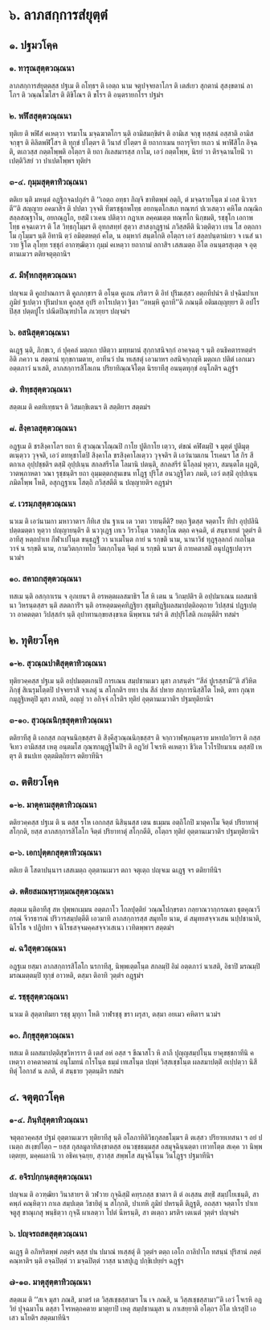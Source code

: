 <h1>๖. ลาภสกฺการสํยุตฺตํ</h1>
<h2>๑. ปฐมวโคฺค</h2>
<h3>๑. ทารุณสุตฺตวณฺณนา</h3>
<p> ลาภสกฺการสํยุตฺตสฺส    ปฐเม ติ ถโทฺธฯ ติ เอตฺถ  นาม จตุปจฺจยลาโภฯ ติ เตสํเยว สุกตานํ สุสงฺขตานํ ลาโภฯ ติ วณฺณโฆโสฯ ติ ติขิโณฯ ติ ขโรฯ ติ อนฺตรายกโรฯ ปฐมํฯ</p>


<h3>๒. พฬิสสุตฺตวณฺณนา</h3>
<p> ทุติเย ติ พฬิสํ คเหตฺวา จรมาโน มจฺฉฆาตโกฯ นฺติ อามิสมกฺขิตํฯ ติ อามิเส จกฺขุ ทสฺสนํ อสฺสาติ อามิสจกฺขุฯ ติ คิลิตพฬิโสฯ ติ ทุกฺขํ ปโตฺตฯ ติ วินาสํ ปโตฺตฯ ติ ยถากาเมน ยถารุจิยา ยเถว นํ พาฬิสิโก อิจฺฉติ, ตเถวสฺส กตฺตโพฺพติ อโตฺถฯ ติ ยถา กิเลสมารสฺส กาโม, เอวํ กตฺตโพฺพ, นิรยํ วา ติรจฺฉานโยนิํ วา เปตฺติวิสยํ วา ปาเปตโพฺพฯ ทุติยํฯ</p>


<h3>๓-๔. กุมฺมสุตฺตาทิวณฺณนา</h3>
<p> ตติเย นฺติ มหนฺตํ อฎฺฐิกจฺฉปกุลํฯ ติ ‘‘เอตฺถ อทฺธา กิญฺจิ ขาทิตพฺพํ อตฺถิ, ตํ มจฺฉรายโนฺต มํ เอส นิวาเรตี’’ติ สญฺญาย อคมาสิฯ ติ  ปปตา วุจฺจติ ทีฆรชฺชุกพโทฺธ อยกนฺตโกสเก ทณฺฑกํ ปเวเสตฺวา คหิโต  กณฺณิกสลฺลสณฺฐาโน, อยกณฺฎโก, ยสฺมิํ เวเคน ปติตฺวา กฎาเห ลคฺคมเตฺต ทณฺฑโก นิกฺขมติ, รชฺชุโก เอกาพโทฺธ คจฺฉเตวฯ ติ โส  วิทฺธกุโมฺมฯ ติ อุทกสทฺทํ สุตฺวา สาสงฺกฎฺฐานํ ภวิสฺสตีติ นิวตฺติตฺวา เยน โส อตฺถกาโม กุโมฺมฯ นฺติ อิทานิ ตฺวํ อมิตฺตหตฺถํ คโต, น อมฺหากํ สนฺตโกติ อโตฺถฯ เอวํ สลฺลปนฺตานํเยว จ เนสํ นาวาย ฐิโต ลุโทฺท รชฺชุกํ อากฑฺฒิตฺวา กุมฺมํ คเหตฺวา ยถากามํ อกาสิฯ เสสเมตฺถ อิโต อนนฺตรสุเตฺต จ อุตฺตานเมวฯ ตติยจตุตฺถานิฯ</p>


<h3>๕. มีฬฺหกสุตฺตวณฺณนา</h3>
<p> ปญฺจเม ติ คูถปาณกาฯ ติ คูถภกฺขาฯ ติ อโนฺต คูเถน ภริตาฯ ติ อิทํ ปุริมเสฺสว อตฺถทีปนํฯ ติ ปจฺฉิมปาเท ภูมิยํ ฐเปตฺวา ปุริมปาเท คูถสฺส อุปริ อาโรเปตฺวา ฐิตา ‘‘อหมฺหิ คูถาที’’ติ ภณนฺตี อติมเญฺญยฺยฯ ติ อปโรปิสฺส ปตฺตปูโร ปณีตปิณฺฑปาโต ภเวยฺยฯ ปญฺจมํฯ</p>


<h3>๖. อสนิสุตฺตวณฺณนา</h3>
<p> ฉเฎฺฐ นฺติ, ภิกฺขเว, กํ ปุคฺคลํ มตฺถเก ปติตฺวา มทฺทมานํ สุกฺกาสนิจกฺกํ อาคจฺฉตุ ฯ นฺติ อนธิคตารหตฺตํฯ อิติ ภควา น สตฺตานํ ทุกฺขกามตาย, อาทีนวํ ปน ทเสฺสตุํ เอวมาหฯ อสนิจกฺกญฺหิ มตฺถเก ปติตํ เอกเมว อตฺตภาวํ นาเสติ, ลาภสกฺการสิโลเกน ปริยาทิณฺณจิโตฺต นิรยาทีสุ อนนฺตทุกฺขํ อนุโภติฯ ฉฎฺฐํฯ</p>


<h3>๗. ทิทฺธสุตฺตวณฺณนา</h3>
<p> สตฺตเม ติ คตทิเทฺธนฯ ติ วิสมกฺขิเตนฯ ติ สตฺติยาฯ สตฺตมํฯ</p>


<h3>๘. สิงฺคาลสุตฺตวณฺณนา</h3>
<p> อฎฺฐเม   ติ ชรสิงฺคาโลฯ ยถา หิ สุวณฺณวโณฺณปิ กาโย ปูติกาโย เตฺวว, ตํขณํ คฬิตมฺปิ จ มุตฺตํ ปูติมุตฺตเนฺตฺวว วุจฺจติ, เอวํ ตทหุชาโตปิ สิงฺคาโล ชรสิงฺคาโลเตฺวว วุจฺจติฯ ติ เอวํนามเกน โรเคนฯ โส กิร สีตกาเล อุปฺปชฺชติฯ ตสฺมิํ อุปฺปเนฺน สกลสรีรโต โลมานิ ปตนฺติ, สกลสรีรํ นิโลฺลมํ หุตฺวา, สมนฺตโต ผุฎติ, วาตพฺภาหตา วณา รุชฺชนฺติฯ ยถา อุมฺมตฺตกสุนเขน ทโฎฺฐ ปุริโส อนวฎฺฐิโตว ภมติ, เอวํ ตสฺมิํ อุปฺปเนฺน ภมิตโพฺพ โหติ, อสุกฎฺฐาเน โสตฺถิ ภวิสฺสตีติ น ปญฺญายติฯ อฎฺฐมํฯ</p>


<h3>๙. เวรมฺภสุตฺตวณฺณนา</h3>
<p> นวเม ติ เอวํนามกา มหาวาตาฯ กีทิเส ปน ฐาเน เต วาตา วายนฺตีติ? ยตฺถ ฐิตสฺส จตฺตาโร  ทีปา อุปฺปลินิปตฺตมตฺตา หุตฺวา ปญฺญายนฺติฯ ติ นววุเฎฺฐ เทเว วิรวโนฺต วาตสกุโณ ตตฺถ คจฺฉติ, ตํ สนฺธาเยตํ วุตฺตํฯ ติอาทีสุ หตฺถปาเท กีฬาเปโนฺต ขนฺธฎฺฐิํ วา นาเมโนฺต กายํ น รกฺขติ นาม, นานาวิธํ ทุฎฺฐุลฺลกถํ กเถโนฺต วาจํ น รกฺขติ นาม, กามวิตกฺกาทโย วิตเกฺกโนฺต จิตฺตํ น รกฺขติ นามฯ ติ กายคตาสติํ อนุปฎฺฐเปตฺวาฯ นวมํฯ</p>


<h3>๑๐. สคาถกสุตฺตวณฺณนา</h3>
<p> ทสเม นฺติ อสกฺกาเรน จ อุภเยนฯ ติ อรหตฺตผลสมาธิฯ โส หิ เตน น วิกมฺปติฯ ติ อปฺปมาเณน ผลสมาธินา วิหรนฺตสฺสฯ นฺติ สตตการิํฯ นฺติ อรหตฺตมคฺคทิฎฺฐิยา สุขุมทิฎฺฐิผลสมาปตฺติอตฺถาย วิปสฺสนํ ปฎฺฐเปตฺวา อาคตตฺตา วิปสฺสกํฯ นฺติ อุปาทานกฺขยสงฺขาเต นิพฺพาเน รตํฯ ติ สปฺปุริโสติ กเถนฺตีติฯ ทสมํฯ</p>

</p>


<h2>๒. ทุติยวโคฺค</h2>
<h3>๑-๒. สุวณฺณปาติสุตฺตาทิวณฺณนา</h3>
<p> ทุติยวคฺคสฺส   ปฐเม นฺติ อปฺปมตฺตเกนปิ การเณน สมฺปชานเมว มุสา ภาสนฺตํฯ ‘‘สีลํ ปูเรสฺสามี’’ติ สํวิหิตภิกฺขุํ สิเนรุมโตฺตปิ ปจฺจยราสิ จาเลตุํ น สโกฺกติฯ ยทา ปน สีลํ ปหาย สกฺการนิสฺสิโต โหติ, ตทา กุณฺฑกมุฎฺฐิเหตุปิ มุสา ภาสติ, อญฺญํ วา อกิจฺจํ กโรติฯ ทุติยํ อุตฺตานเมวาติฯ ปฐมทุติยานิฯ</p>


<h3>๓-๑๐. สุวณฺณนิกฺขสุตฺตาทิวณฺณนา</h3>
<p> ตติยาทีสุ  ติ เอกสฺส กญฺจนนิกฺขสฺสฯ ติ สิงฺคีสุวณฺณนิกฺขสฺสฯ ติ จกฺกวาฬพฺภนฺตราย มหาปถวิยาฯ ติ กสฺสจิเทว อามิสสฺส เหตุ อนฺตมโส กุณฺฑกมุฎฺฐิโนปิฯ ติ อฎวิยํ โจเรหิ คเหตฺวา ชีวิเต โวโรปิยมาเน ตสฺสปิ เหตุฯ ติ ชนปเท อุตฺตมิตฺถิยาฯ ตติยาทีนิฯ</p>

</p>


<h2>๓. ตติยวโคฺค</h2>
<h3>๑-๒. มาตุคามสุตฺตาทิวณฺณนา</h3>
<p> ตติยวคฺคสฺส ปฐเม ติ น ตสฺส รโห เอกกสฺส นิสินฺนสฺส เตน ธเมฺมน อตฺถิโกปิ มาตุคาโม จิตฺตํ ปริยาทาตุํ สโกฺกติ, ยสฺส ลาภสกฺการสิโลโก  จิตฺตํ ปริยาทาตุํ สโกฺกตีติ, อโตฺถฯ ทุติยํ อุตฺตานเมวาติฯ ปฐมทุติยานิฯ</p>


<h3>๓-๖. เอกปุตฺตกสุตฺตาทิวณฺณนา</h3>
<p> ตติเย ติ โสตาปนฺนาฯ เสสเมตฺถ อุตฺตานเมวฯ ตถา จตุเตฺถ ปญฺจเม ฉเฎฺฐ จฯ ตติยาทีนิฯ</p>


<h3>๗. ตติยสมณพฺราหฺมณสุตฺตวณฺณนา</h3>
<p> สตฺตเม  นฺติอาทีสุ สห ปุพฺพกเมฺมน อตฺตภาโว โกลปุตฺติยํ วณฺณโปกฺขรตา กลฺยาณวากฺกรณตา ธุตคุณาวีกรณํ จีวรธารณํ ปริวารสมฺปตฺตีติ เอวมาทิ ลาภสกฺการสฺส สมุทโย นาม, ตํ สมุทยสจฺจวเสน นปฺปชานาติ, นิโรโธ จ ปฎิปทา จ นิโรธสจฺจมคฺคสจฺจวเสเนว เวทิตพฺพาฯ สตฺตมํฯ</p>


<h3>๘. ฉวิสุตฺตวณฺณนา</h3>
<p> อฎฺฐเม  ยสฺมา ลาภสกฺการสิโลโก นรกาทีสุ, นิพฺพเตฺตโนฺต สกลมฺปิ อิมํ อตฺตภาวํ นาเสติ, อิธาปิ มรณมฺปิ มรณมตฺตมฺปิ ทุกฺขํ อาวหติ, ตสฺมา ติอาทิ วุตฺตํฯ อฎฺฐมํฯ</p>


<h3>๙. รชฺชุสุตฺตวณฺณนา</h3>
<p> นวเม ติ สุตฺตาทิมยา รชฺชุ มุทุกา โหติ วาฬรชฺชุ ขรา ผรุสา, ตสฺมา อยเมว คหิตาฯ นวมํฯ</p>


<h3>๑๐. ภิกฺขุสุตฺตวณฺณนา</h3>
<p> ทสเม ติ ผลสมาปตฺติสุขวิหาราฯ ติ เตสํ อหํ อสฺส ฯ ขีณาสโว หิ ลาภี ปุญฺญสมฺปโนฺน ยาคุขชฺชกาทีนิ คเหตฺวา อาคตาคตานํ อนุโมทนํ กโรโนฺต ธมฺมํ เทเสโนฺต ปญฺหํ วิสฺสเชฺชโนฺต ผลสมาปตฺติํ อเปฺปตฺวา นิสีทิตุํ โอกาสํ น ลภติ, ตํ สนฺธาย วุตฺตนฺติฯ ทสมํฯ</p>

</p>


<h2>๔. จตุตฺถวโคฺค</h2>
<h3>๑-๔. ภินฺทิสุตฺตาทิวณฺณนา</h3>
<p> จตุตฺถวคฺคสฺส ปฐมํ อุตฺตานเมวฯ ทุติยาทีสุ นฺติ อโลภาทิติวิธกุสลธโมฺมฯ ติ ตเสฺสว ปริยายเทสนา ฯ อยํ ปเนตฺถ สเงฺขปโตฺถ – ยสฺส กุสลมูลาทิสงฺขาตสฺส อนวชฺชธมฺมสฺส อสมุจฺฉินฺนตฺตา เทวทโตฺต สเคฺค วา นิพฺพเตฺตยฺย, มคฺคผลานิ วา อธิคเจฺฉยฺย, สฺวาสฺส  สพฺพโส สมุจฺฉิโนฺน วินโฎฺฐฯ ปฐมาทีนิฯ</p>


<h3>๕. อจิรปกฺกนฺตสุตฺตวณฺณนา</h3>
<p> ปญฺจเม ติ อวฑฺฒิยา วินาสายฯ ติ วฬวาย กุจฺฉิสฺมิํ คทฺรภสฺส ชาตาฯ ติ ตํ อเสฺสน สทฺธิํ สมฺปโยเชนฺติ, สา  คพฺภํ คณฺหิตฺวา กาเล สมฺปเตฺต วิชายิตุํ น สโกฺกติ, ปาเทหิ ภูมิยํ ปหรนฺตี ติฎฺฐติ, อถสฺสา จตฺตาโร ปาเท จตูสุ ขาณุเกสุ พนฺธิตฺวา กุจฺฉิํ ผาเลตฺวา โปตํ นีหรนฺติ, สา ตเตฺถว มรติฯ เตเนตํ วุตฺตํฯ ปญฺจมํฯ</p>


<h3>๖. ปญฺจรถสตสุตฺตวณฺณนา</h3>
<p> ฉเฎฺฐ ติ อภิหริตพฺพํ ภตฺตํฯ ตสฺส ปน ปมาณํ ทเสฺสตุํ ติ  วุตฺตํฯ ตตฺถ เอโก ถาลิปาโก ทสนฺนํ ปุริสานํ ภตฺตํ คณฺหาติฯ นฺติ อจฺฉปิตฺตํ วา มจฺฉปิตฺตํ วาสฺส นาสปุเฎ ปกฺขิเปยฺยํฯ ฉฎฺฐํฯ</p>


<h3>๗-๑๓. มาตุสุตฺตาทิวณฺณนา</h3>
<p> สตฺตเม ติ ‘‘สเจ มุสา ภณสิ, มาตรํ เต วิสฺสเชฺชสฺสามฯ โน เจ ภณสิ, น วิสฺสเชฺชสฺสามา’’ติ เอวํ โจเรหิ อฎวิยํ ปุจฺฉมาโน ตสฺสา โจรหตฺถคตาย มาตุยาปิ เหตุ สมฺปชานมุสา น ภาเสยฺยาติ อโตฺถฯ อิโต ปเรสุปิ เอเสว นโยติฯ สตฺตมาทีนิฯ</p>

</p>





